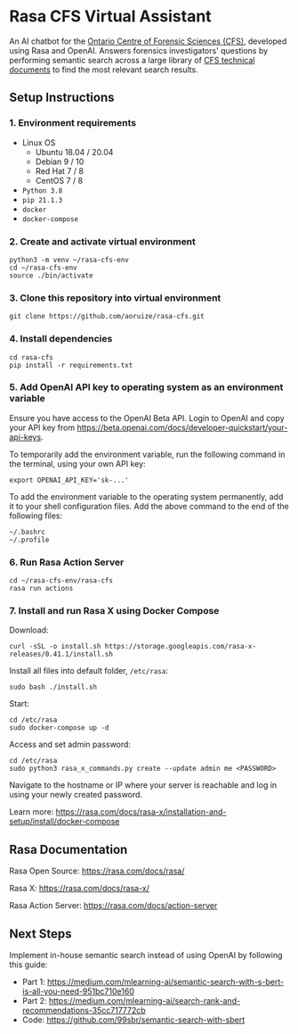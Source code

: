 # Rasa CFS Virtual Assistant

An AI chatbot for the [Ontario Centre of Forensic Sciences (CFS)](https://www.mcscs.jus.gov.on.ca/english/centre_forensic/CFS_intro.html), developed using Rasa and OpenAI. Answers forensics investigators' questions by performing semantic search across a large library of [CFS technical documents](https://www.mcscs.jus.gov.on.ca/english/centre_forensic/InformationforInvestigatorsSubmitters/TechnicalInformationSheets/CFS_tech_sheets.html) to find the most relevant search results.

## Setup Instructions

### 1. Environment requirements

- Linux OS
    - Ubuntu 18.04 / 20.04
    - Debian 9 / 10
    - Red Hat 7 / 8
    - CentOS 7 / 8
- `Python 3.8`
- `pip 21.1.3`
- `docker`
- `docker-compose`

### 2. Create and activate virtual environment

    python3 -m venv ~/rasa-cfs-env
    cd ~/rasa-cfs-env
    source ./bin/activate

### 3. Clone this repository into virtual environment
    
    git clone https://github.com/aoruize/rasa-cfs.git

### 4. Install dependencies

    cd rasa-cfs
    pip install -r requirements.txt

### 5. Add OpenAI API key to operating system as an environment variable 

Ensure you have access to the OpenAI Beta API. Login to OpenAI and copy your API key from https://beta.openai.com/docs/developer-quickstart/your-api-keys. 

To temporarily add the environment variable, run the following command in the terminal, using your own API key: 

    export OPENAI_API_KEY='sk-...'

To add the environment variable to the operating system permanently, add it to your shell configuration files. Add the above command to the end of the following files:

    ~/.bashrc
    ~/.profile

### 6. Run Rasa Action Server 

    cd ~/rasa-cfs-env/rasa-cfs
    rasa run actions

### 7. Install and run Rasa X using Docker Compose

Download:
    
    curl -sSL -o install.sh https://storage.googleapis.com/rasa-x-releases/0.41.1/install.sh
    
Install all files into default folder, `/etc/rasa`:

    sudo bash ./install.sh 

Start:

    cd /etc/rasa
    sudo docker-compose up -d

Access and set admin password:

    cd /etc/rasa
    sudo python3 rasa_x_commands.py create --update admin me <PASSWORD>

Navigate to the hostname or IP where your server is reachable and log in using your newly created password.

Learn more: https://rasa.com/docs/rasa-x/installation-and-setup/install/docker-compose

## Rasa Documentation

Rasa Open Source: https://rasa.com/docs/rasa/

Rasa X: https://rasa.com/docs/rasa-x/

Rasa Action Server: https://rasa.com/docs/action-server

## Next Steps

Implement in-house semantic search instead of using OpenAI by following this guide:

- Part 1: https://medium.com/mlearning-ai/semantic-search-with-s-bert-is-all-you-need-951bc710e160
- Part 2: https://medium.com/mlearning-ai/search-rank-and-recommendations-35cc717772cb
- Code: https://github.com/99sbr/semantic-search-with-sbert 